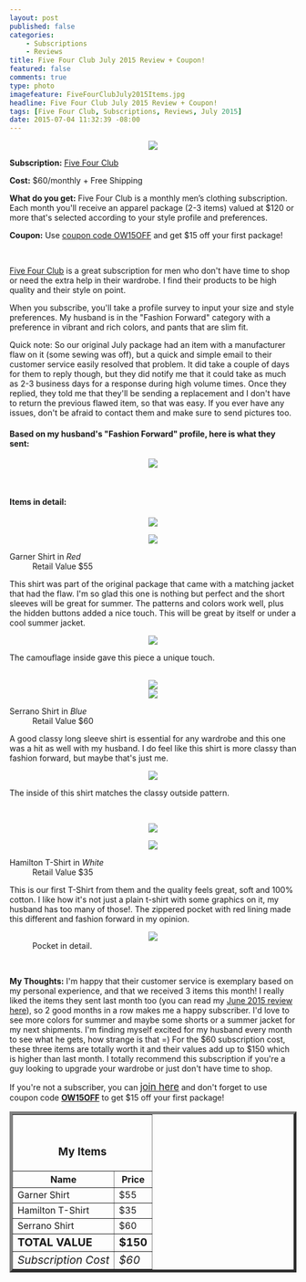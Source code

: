 ```yaml
---
layout: post
published: false
categories: 
    - Subscriptions
    - Reviews
title: Five Four Club July 2015 Review + Coupon!
featured: false
comments: true
type: photo
imagefeature: FiveFourClubJuly2015Items.jpg
headline: Five Four Club July 2015 Review + Coupon!
tags: [Five Four Club, Subscriptions, Reviews, July 2015]
date: 2015-07-04 11:32:39 -08:00
---
```


<center><img src='/images/FiveFourClubJuly2015Package.jpg'></center>
<p><b>Subscription:</b> <a href="http://fivefourclub.7eer.net/c/164125/122548/2570" target="_blank">Five Four Club</a></p>
<p><b>Cost:</b> $60/monthly + Free Shipping</p>
<p><b>What do you get:</b> Five Four Club is a monthly men’s clothing subscription. Each month you'll receive an apparel package (2-3 items) valued at $120 or more that's selected according to your style profile and preferences.</p>
<p><b>Coupon:</b> Use <a href="http://fivefourclub.7eer.net/c/164125/122548/2570" target="_blank">coupon code OW15OFF</a> and get $15 off your first package!</p>
<br>

<p><a href="http://fivefourclub.7eer.net/c/164125/122548/2570" target="_blank">Five Four Club</a> is a great subscription for men who don't have time to shop or need the extra help in their wardrobe. I find their products to be high quality and their style on point.</p>

<p>When you subscribe, you'll take a profile survey to input your size and style preferences. My husband is in the "Fashion Forward" category with a preference in vibrant and rich colors, and pants that are slim fit.</p>

<p>Quick note: So our original July package had an item with a manufacturer flaw on it (some sewing was off), but a quick and simple email to their customer service easily resolved that problem. It did take a couple of days for them to reply though, but they did notify me that it could take as much as 2-3 business days for a response during high volume times. Once they replied, they told me that they'll be sending a replacement and I don't have to return the previous flawed item, so that was easy. If you ever have any issues, don't be afraid to contact them and make sure to send pictures too.</p>

<H4>Based on my husband's "Fashion Forward" profile, here is what they sent:</H4>
<p><center><img src='/images/FiveFourClubJuly2015Items.jpg'></center></p>
<br>

<H4>Items in detail:</H4>
<p><center><img src='/images/FiveFourClubJuly2015Shirt1.jpg'></center></p>
<center><img src='/images/FiveFourClubJuly2015Shirt.jpg'></center>
<DL>
<DT>Garner Shirt in <i>Red</i></DT>
<DD>Retail Value $55</DD>
</DL>

<p>This shirt was part of the original package that came with a matching jacket that had the flaw. I'm so glad this one is nothing but perfect and the short sleeves will be great for summer. The patterns and colors work well, plus the hidden buttons added a nice touch. This will be great by itself or under a cool summer jacket.</p>

<center><img src='/images/FiveFourClubJuly2015Shirt1b.jpg'></center>
<p>The camouflage inside gave this piece a unique touch.</p>
<br>

<center><img src='/images/FiveFourClubJuly2015Shirt2.jpg'></center>
<center><img src='/images/FiveFourClubJuly2015Shirt2Spread.jpg'></center>
<DL>
<DT>Serrano Shirt in <i>Blue</i></DT>
<DD>Retail Value $60</DD>
</DL>

<p>A good classy long sleeve shirt is essential for any wardrobe and this one was a hit as well with my husband. I do feel like this shirt is more classy than fashion forward, but maybe that's just me.</p> 

<center><img src='/images/FiveFourClubJuly2015Shirt2Inside.jpg'></center>
<p>The inside of this shirt matches the classy outside pattern.</p>
<br>

<p><center><img src='/images/FiveFourClubJuly2015Tshirt1.jpg'></center></p>
<center><img src='/images/FiveFourClubJuly2015Tshirt.jpg'></center>
<DL>
<DT>Hamilton T-Shirt in <i>White</i></DT>
<DD>Retail Value $35</DD>
</DL>

<p>This is our first T-Shirt from them and the quality feels great, soft and 100% cotton. I like how it's not just a plain t-shirt with some graphics on it, my husband has too many of those!. The zippered pocket with red lining made this different and fashion forward in my opinion.</p>
<figure>
      <center><img src='/images/FiveFourClubJuly2015Tshirtpocket.jpg'></center>
      <figcaption>Pocket in detail.</figcaption>
</figure>
<br>

<p><i class="icon-exclamation-sign"></i><b> My Thoughts:</b> I'm happy that their customer service is exemplary based on my personal experience, and that we received 3 items this month! I really liked the items they sent last month too (you can read my <a href="http://whatsupmailbox.com/subscriptions/reviews/Five-Four-Club-June-2015-Review/" target="_blank">June 2015 review here</a>), so 2 good months in a row makes me a happy subscriber. I'd love to see more colors for summer and maybe some shorts or a summer jacket for my next shipments. I'm finding myself excited for my husband every month to see what he gets, how strange is that =) For the $60 subscription cost, these three items are totally worth it and their values add up to $150 which is higher than last month. I totally recommend this subscription if you're a guy looking to upgrade your wardrobe or just don't have time to shop.</p>

<p>If you're not a subscriber, you can <a href="http://fivefourclub.7eer.net/c/164125/122548/2570" target="_blank"><big>join here</big></a> and don't forget to use coupon code <a href="http://fivefourclub.7eer.net/c/164125/122548/2570" target="_blank"><b>OW15OFF</b></a> to get $15 off your first package!</p>

<TABLE  BORDER="5">
   <TR>
      <TH COLSPAN="2">
         <H3><BR><center>My Items</center></H3>
      </TH>
   </TR>
      <TH>Name</TH>
      <TH>Price</TH>
  <TR>
      <TD>Garner Shirt</TD>
      <TD>$55</TD>
   </TR>
   <TR>
      <TD>Hamilton T-Shirt</TD>
      <TD>$35</TD>
   </TR>
   <TR>
      <TD>Serrano Shirt</TD>
      <TD>$60</TD>
   </TR>
   <TR>
      <TD><b><big>TOTAL VALUE</big></b></TD>
      <TD><b><big>$150</big></b></TD>
   </TR>
   <TR>
      <TD><i><big>Subscription Cost</big></i></TD>
      <TD><i><big>$60</big></i></TD>
   </TR>
</TABLE>
